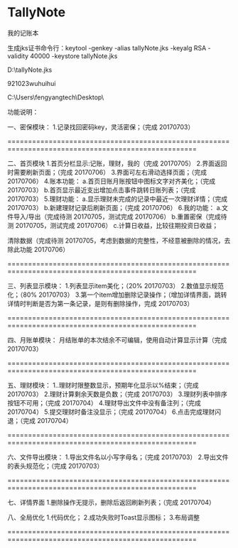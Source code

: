 # TallyNote
我的记账本

生成jks证书命令行：keytool -genkey -alias tallyNote.jks -keyalg RSA -validity 40000 -keystore tallyNote.jks

D:\tallyNote.jks

921023wuhuihui

C:\Users\fengyangtech\Desktop\

功能说明：

一、密保模块：
1.记录找回密码key，灵活密保；（完成 20170703）

====================================================================================================

二、首页模块
1.首页分栏显示:记账，理财，我的（完成 20170705）
2.界面返回时需要刷新页面；（完成 20170706）
3.界面可左右滑动选择页面；（完成 20170706）
4.账本功能：
  a.首页日账月账按钮中图标文字对齐美化；（完成 20170703）
  b.首页显示最近支出增加点击事件跳转日账列表；（完成 20170703）
5.理财功能：
  a.显示理财未完成的记录中最近一次理财详情；（完成 20170703）
  b.新建理财记录后刷新页面；（完成 20170706）
6.我的功能：
  a.文件导入/导出（完成待测 20170705，测试完成 20170706）
  b.重置密保（完成待测 20170705，测试完成 20170706）
  c.计算日收益，比较往期投资日收益；

  清除数据（完成待测 20170705，考虑到数据的完整性，不经意被删除的情况，去除此功能 20170706）

====================================================================================================

三、列表显示模块：
1.列表显示item美化；（20% 20170703）
2.数值显示规范化；（80% 20170703）
3.第一个item增加删除记录操作；（增加详情界面，跳转详情时判断是否为第一条记录，是则有删除操作，完成 20170703）

====================================================================================================

四、月账单模块：
月结账单的本次结余不可编辑，使用自动计算显示计算（完成 20170703）

====================================================================================================

五、理财模块：
1..理财时限整数显示，预期年化显示以%结束；（完成 20170703）
2.理财计算剩余天数是负数；（完成 20170703）
3.理财列表中排序按钮不可用；（完成 20170704）
4.理财导出文件中没有备注列；（完成 20170704）
5.提交理财时备注没显示；（完成 20170704）
6.点击完成理财闪退；（完成 20170704）

====================================================================================================

六、文件导出模块：
1.导出文件名以小写字母名；（完成 20170703）
2.导出文件的表头规范化；（完成 20170703）

====================================================================================================

七、详情界面
1.删除操作无提示，删除后返回刷新列表；（完成 20170704）

八、全局优化
1.代码优化；
2.成功失败时Toast显示图标；
3.布局调整

====================================================================================================




